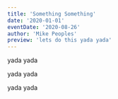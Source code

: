 ```yaml
---
title: 'Something Something'
date: '2020-01-01'
eventDate: '2020-08-26'
author: 'Mike Peoples'
preview: 'lets do this yada yada'
---
```

yada yada

yada yada

yada yada
